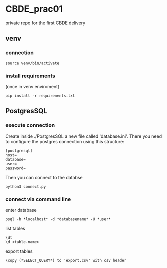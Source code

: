 # CBDE_prac01
private repo for the first CBDE delivery

## venv
### connection
```
source venv/bin/activate
```
### install requirements
(once in venv enviroment)
```
pip install -r requirements.txt
```
## PostgresSQL
### execute connection
Create inside ./PostgresSQL a new file called 'database.ini'. There you need to configure the postgres connection using this structure:
```
[postgresql]
host=
database=
user=
password=
```
Then you can connect to the databse
```
python3 connect.py
```

### connect via command line
enter database
```
psql -h *localhost* -d *databasename* -U *user*
```

list tables
```
\dt
\d <table-name>
```

export tables
```
\copy (*SELECT_QUERY*) to 'export.csv' with csv header
```